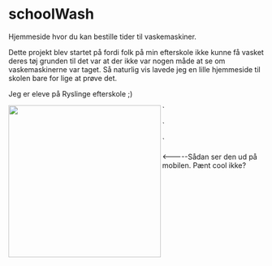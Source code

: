 # schoolWash
Hjemmeside hvor du kan bestille tider til vaskemaskiner.

Dette projekt blev startet på fordi folk på min efterskole ikke kunne
få vasket deres tøj grunden til det var at der ikke var nogen måde at se om vaskemaskinerne var taget.
Så naturlig vis lavede jeg en lille hjemmeside til skolen bare for lige at prøve det.

Jeg er eleve på Ryslinge efterskole ;)

<a href="url"><img src="https://github.com/johanub/schoolWash/blob/master/phone.PNG" align="left" width="300" ></a>

`

`

`


<-----Sådan ser den ud på mobilen. Pænt cool ikke?

 


